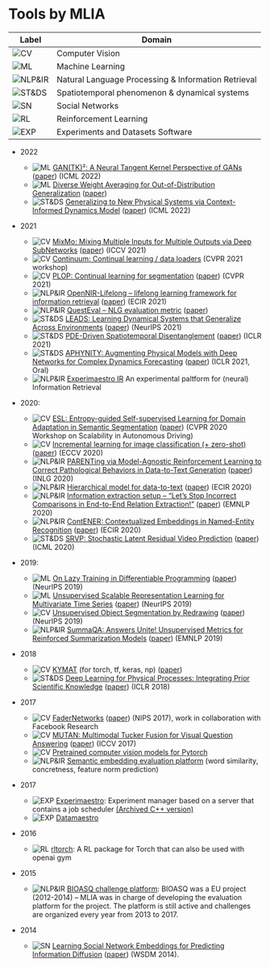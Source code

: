 # Tools by MLIA
| Label   |      Domain    |
|----------|-------------|
| ![CV](https://labl.es/svg?text=CV&bgcolor=F1C40F&width=60) | Computer Vision | 
| ![ML](https://labl.es/svg?text=ML&bgcolor=ee0701&width=60) | Machine Learning | 
| ![NLP&IR](https://labl.es/svg?text=NLP%26IR&bgcolor=9B59B6&width=60) | Natural Language Processing & Information Retrieval |
|![ST&DS](https://labl.es/svg?text=ST%26DS&bgcolor=5DADE2&width=60) | Spatiotemporal phenomenon & dynamical systems |
|![SN](https://labl.es/svg?text=SN&bgcolor=1ABC9C&width=60) | Social Networks |
| ![RL](https://labl.es/svg?text=RL&bgcolor=2BDC00&width=60) | Reinforcement Learning |
| ![EXP](https://labl.es/svg?text=EXP&bgcolor=0225C3&width=60) | Experiments and Datasets Software |

- 2022
  - ![ML](https://labl.es/svg?text=ML&bgcolor=ee0701&width=60) [GAN(TK)²: A Neural Tangent Kernel Perspective of GANs](https://github.com/MLIA/gantk2) ([paper](https://arxiv.org/abs/2106.05566)) (ICML 2022)
  - ![ML](https://labl.es/svg?text=ML&bgcolor=ee0701&width=60) [Diverse Weight Averaging for Out-of-Distribution Generalization](https://github.com/MLIA/diwa) ([paper](https://arxiv.org/abs/2205.09739))
  - ![ST&DS](https://labl.es/svg?text=ST%26DS&bgcolor=5DADE2&width=60) [Generalizing to New Physical Systems via Context-Informed Dynamics Model](https://github.com/MLIA/CoDA) ([paper](https://arxiv.org/abs/2202.01889)) (ICML 2022)

- 2021  
  - ![CV](https://labl.es/svg?text=CV&bgcolor=F1C40F&width=60) [MixMo: Mixing Multiple Inputs for Multiple Outputs via Deep SubNetworks](https://github.com/MLIA/mixmo-pytorch) ([paper](https://arxiv.org/abs/2103.06132)) (ICCV 2021) 
  - ![CV](https://labl.es/svg?text=CV&bgcolor=F1C40F&width=60) [Continuum: Continual learning / data loaders](https://github.com/MLIA/continuum) (CVPR 2021 workshop)
  - ![CV](https://labl.es/svg?text=CV&bgcolor=F1C40F&width=60) [PLOP: Continual learning for segmentation](https://github.com/MLIA/CVPR2021_PLOP) ([paper](https://arxiv.org/abs/2011.11390)) (CVPR 2021)
  - ![NLP&IR](https://labl.es/svg?text=NLP%26IR&bgcolor=9B59B6&width=60) [OpenNIR-Lifelong – lifelong learning framework for information retrieval](https://github.com/MLIA/OpenNIR-Lifelong) ([paper](https://arxiv.org/abs/2101.06984)) (ECIR 2021)
  - ![NLP&IR](https://labl.es/svg?text=NLP%26IR&bgcolor=9B59B6&width=60) [QuestEval – NLG evaluation metric](https://github.com/MLIA/QuestEval) ([paper](https://arxiv.org/abs/2104.07560))
  - ![ST&DS](https://labl.es/svg?text=ST%26DS&bgcolor=5DADE2&width=60) [LEADS: Learning Dynamical Systems that Generalize Across Environments](https://github.com/MLIA/LEADS) ([paper](https://arxiv.org/abs/2106.04546)) (NeurIPS 2021)
  - ![ST&DS](https://labl.es/svg?text=ST%26DS&bgcolor=5DADE2&width=60) [PDE-Driven Spatiotemporal Disentanglement](https://github.com/MLIA/spatiotemporal_variable_separation) ([paper](https://openreview.net/forum?id=vLaHRtHvfFp)) (ICLR 2021)
  - ![ST&DS](https://labl.es/svg?text=ST%26DS&bgcolor=5DADE2&width=60) [APHYNITY: Augmenting Physical Models with Deep Networks for Complex Dynamics Forecasting](https://github.com/MLIA/APHYNITY) ([paper](https://arxiv.org/abs/2010.04456)) (ICLR 2021, Oral)
  - ![NLP&IR](https://labl.es/svg?text=NLP%26IR&bgcolor=9B59B6&width=60) [Experimaestro IR](https://github.com/experimaestro/experimaestro-ir) An experimental paltform for (neural) Information Retrieval
- 2020:
  - ![CV](https://labl.es/svg?text=CV&bgcolor=F1C40F&width=60) [ESL: Entropy-guided Self-supervised Learning for Domain Adaptation in Semantic Segmentation](https://github.com/MLIA/ESL) ([paper](https://arxiv.org/abs/2006.08658)) (CVPR 2020 Workshop on Scalability in Autonomous Driving)
  - ![CV](https://labl.es/svg?text=CV&bgcolor=F1C40F&width=60) [Incremental learning for image classification (+ zero-shot)](https://github.com/MLIA/incremental_learning.pytorch) ([paper](https://arxiv.org/abs/2004.13513)) (ECCV 2020)
  - ![NLP&IR](https://labl.es/svg?text=NLP%26IR&bgcolor=9B59B6&width=60) [PARENTing via Model-Agnostic Reinforcement Learning to Correct Pathological Behaviors in Data-to-Text Generation](https://github.com/MLIA/PARENTing-rl) ([paper](https://arxiv.org/abs/2010.10866)) (INLG 2020)
  - ![NLP&IR](https://labl.es/svg?text=NLP%26IR&bgcolor=9B59B6&width=60) [Hierarchical model for data-to-text](https://github.com/MLIA/data-to-text-hierarchical) ([paper](https://arxiv.org/abs/1912.10011)) (ECIR 2020)
  - ![NLP&IR](https://labl.es/svg?text=NLP%26IR&bgcolor=9B59B6&width=60) [Information extraction setup – “Let’s Stop Incorrect Comparisons in End-to-End Relation Extraction!”](https://github.com/MLIA/sincere) ([paper](https://arxiv.org/abs/2009.10684)) (EMNLP 2020)
  - ![NLP&IR](https://labl.es/svg?text=NLP%26IR&bgcolor=9B59B6&width=60) [ContENER: Contextualized Embeddings in Named-Entity Recognition](https://github.com/MLIA/contener) ([paper](https://arxiv.org/abs/2001.08053)) (ECIR 2020)
  - ![ST&DS](https://labl.es/svg?text=ST%26DS&bgcolor=5DADE2&width=60) [SRVP: Stochastic Latent Residual Video Prediction](https://github.com/MLIA/srvp) ([paper](https://proceedings.mlr.press/v119/franceschi20a.html)) (ICML 2020) 
- 2019:
  - ![ML](https://labl.es/svg?text=ML&bgcolor=ee0701&width=60) [On Lazy Training in Differentiable Programming](https://github.com/MLIA/lazy-training-CNN) ([paper](https://arxiv.org/abs/1812.07956)) (NeurIPS 2019) 
  - ![ML](https://labl.es/svg?text=ML&bgcolor=ee0701&width=60) [Unsupervised Scalable Representation Learning for Multivariate Time Series](https://github.com/MLIA/UnsupervisedScalableRepresentationLearningTimeSeries) ([paper](https://papers.nips.cc/paper/2019/hash/53c6de78244e9f528eb3e1cda69699bb-Abstract.html)) (NeurIPS 2019)
  - ![CV](https://labl.es/svg?text=CV&bgcolor=F1C40F&width=60) [Unsupervised Object Segmentation by Redrawing](https://github.com/MLIA/ReDO) ([paper](https://arxiv.org/abs/1905.13539)) (NeurIPS 2019)
  - ![NLP&IR](https://labl.es/svg?text=NLP%26IR&bgcolor=9B59B6&width=60) [SummaQA: Answers Unite! Unsupervised Metrics for Reinforced Summarization Models](https://github.com/MLIA/summa-qa) ([paper](https://arxiv.org/abs/1909.01610)) (EMNLP 2019)
- 2018
  - ![CV](https://labl.es/svg?text=CV&bgcolor=F1C40F&width=60) [KYMAT](https://github.com/MLIA/kymatio) (for torch, tf, keras, np) ([paper](https://jmlr.org/papers/volume21/19-047/19-047.pdf))
  - ![ST&DS](https://labl.es/svg?text=ST%26DS&bgcolor=5DADE2&width=60) [Deep Learning for Physical Processes: Integrating Prior Scientific Knowledge](https://openreview.net/pdf?id=By4HsfWAZ) ([paper](https://arxiv.org/abs/1711.07970)) (ICLR 2018)
- 2017
  - ![CV](https://labl.es/svg?text=CV&bgcolor=F1C40F&width=60) [FaderNetworks](https://github.com/MLIA/FaderNetworks) ([paper](https://arxiv.org/abs/1706.00409)) (NIPS 2017), work in collaboration with Facebook Research
  - ![CV](https://labl.es/svg?text=CV&bgcolor=F1C40F&width=60) [MUTAN: Multimodal Tucker Fusion for Visual Question Answering](https://github.com/MLIA/vqa.pytorch) ([paper](https://arxiv.org/abs/1705.06676)) (ICCV 2017)
  - ![CV](https://labl.es/svg?text=CV&bgcolor=F1C40F&width=60) [Pretrained computer vision models for Pytorch](https://github.com/MLIA/pretrained-models.pytorch)
  - ![NLP&IR](https://labl.es/svg?text=NLP%26IR&bgcolor=9B59B6&width=60) [Semantic embedding evaluation platform](https://github.com/MLIA/embedding_evaluation) (word similarity, concretness, feature norm prediction)
- 2017
  - ![EXP](https://labl.es/svg?text=EXP&bgcolor=0225C3&width=60) [Experimaestro](https://github.com/MLIA/experimaestro-python): Experiment manager based on a server that contains a job scheduler [(Archived C++ version)](https://github.com/MLIA/experimaestro-cpp)
  - ![EXP](https://labl.es/svg?text=EXP&bgcolor=0225C3&width=60) [Datamaestro](https://github.com/MLIA/datamaestro)
- 2016
  - ![RL](https://labl.es/svg?text=RL&bgcolor=2BDC00&width=60) [rltorch](https://github.com/MLIA/rltorch): A RL package for Torch that can also be used with openai gym
- 2015 
  - ![NLP&IR](https://labl.es/svg?text=NLP%26IR&bgcolor=9B59B6&width=60) [BIOASQ challenge platform](http://www.bioasq.org/participate/challenges): BIOASQ was a EU project (2012-2014) – MLIA was in charge of developing the evaluation platform for the project. The platform is still active and challenges are organized every year from 2013 to 2017.
- 2014
  - ![SN](https://labl.es/svg?text=SN&bgcolor=1ABC9C&width=60) [Learning Social Network Embeddings for Predicting Information Diffusion](https://github.com/MLIA/social_network_diffusion_embeddings) ([paper](https://dl.acm.org/doi/10.1145/2556195.2556216)) (WSDM 2014).



## 


